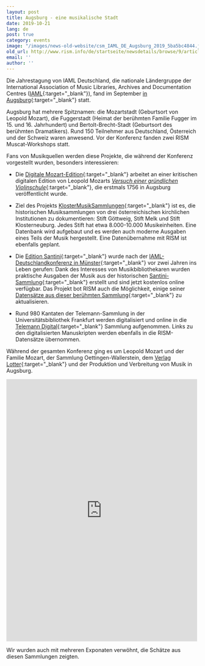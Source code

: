 ```yaml
---
layout: post
title: Augsburg - eine musikalische Stadt
date: 2019-10-21
lang: de
post: true
category: events
image: "/images/news-old-website/csm_IAML_DE_Augsburg_2019_5ba5bc4844.jpg"
old_url: http://www.rism.info/de/startseite/newsdetails/browse/9/article/64/augsburg-a-musical-city.html
email: ''
author: ''
---
```


Die Jahrestagung von IAML Deutschland, die nationale Ländergruppe der International Association of Music Libraries, Archives and Documentation Centres ([IAML](https://www.iaml.info/){:target="_blank"}), fand im September [in Augsburg](http://www.aibm.info/tagungen/2019-augsburg/){:target="_blank"} statt.


Augsburg hat mehrere Spitznamen: die Mozartstadt (Geburtsort von Leopold Mozart), die Fuggerstadt (Heimat der berühmten Familie Fugger im 15. und 16. Jahrhundert) und Bertolt-Brecht-Stadt (Geburtsort des berühmten Dramatikers). Rund 150 Teilnehmer aus Deutschland, Österreich und der Schweiz waren anwesend. Vor der Konferenz fanden zwei RISM Muscat-Workshops statt.

Fans von Musikquellen werden diese Projekte, die während der Konferenz vorgestellt wurden, besonders interessieren:

- Die [Digitale Mozart-Edition](https://mozarteum.at/digitale-mozart-edition/){:target="_blank"} arbeitet an einer kritischen digitalen Edition von Leopold Mozarts [_Versuch einer gründlichen Violinschule_](https://opac.rism.info/search?id=990042611&View=rism){:target="_blank"}, die erstmals 1756 in Augsburg veröffentlicht wurde.


- Ziel des Projekts [KlosterMusikSammlungen](https://klostermusiksammlungen.at/){:target="_blank"} ist es, die historischen Musiksammlungen von drei österreichischen kirchlichen Institutionen zu dokumentieren: Stift Göttweig, Stift Melk und Stift Klosterneuburg. Jedes Stift hat etwa 8.000-10.000 Musikeinheiten. Eine Datenbank wird aufgebaut und es werden auch moderne Ausgaben eines Teils der Musik hergestellt. Eine Datenübernahme mit RISM ist ebenfalls geplant.

- Die [Edition Santini](http://fortunato-santini.de/edition-santini.php){:target="_blank"} wurde nach der [IAML-Deutschlandkonferenz in Münster](http://www.aibm.info/tagungen/2017-muenster/){:target="_blank"} vor zwei Jahren ins Leben gerufen: Dank des Interesses von Musikbibliothekaren wurden praktische Ausgaben der Musik aus der historischen [Santini-Sammlung](http://fortunato-santini.de/){:target="_blank"} erstellt und sind jetzt kostenlos online verfügbar. Das Projekt bot RISM auch die Möglichkeit, einige seiner [Datensätze aus dieser berühmten Sammlung](https://opac.rism.info/search?View=rism&q=fortunato+santini){:target="_blank"} zu aktualisieren.


- Rund 980 Kantaten der Telemann-Sammlung in der Universitätsbibliothek Frankfurt werden digitalisiert und online in die [Telemann Digital](http://sammlungen.ub.uni-frankfurt.de/telemann/nav/index/all){:target="_blank"} Sammlung aufgenommen. Links zu den digitalisierten Manuskripten werden ebenfalls in die RISM-Datensätze übernommen.

Während der gesamten Konferenz ging es um Leopold Mozart und der Familie Mozart, der Sammlung Oettingen-Wallerstein, dem [Verlag Lotter](https://opac.rism.info/search?View=rism&q=Lotter){:target="_blank"} und der Produktion und Verbreitung von Musik in Augsburg.

<iframe src="https://www.facebook.com/plugins/post.php?href=https%3A%2F%2Fwww.facebook.com%2FRISM.info%2Fposts%2F3203030349737787&amp;width=500" width="500" height="688" style="border:none;overflow:hidden" scrolling="no" frameborder="0" allowtransparency="true" allow="encrypted-media"></iframe>


Wir wurden auch mit mehreren Exponaten verwöhnt, die Schätze aus diesen Sammlungen zeigten.
